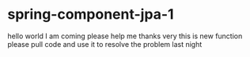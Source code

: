 # spring-component-jpa-1
hello world I am coming  please help me thanks very 
this is new function please pull code and use it to resolve the problem last night
